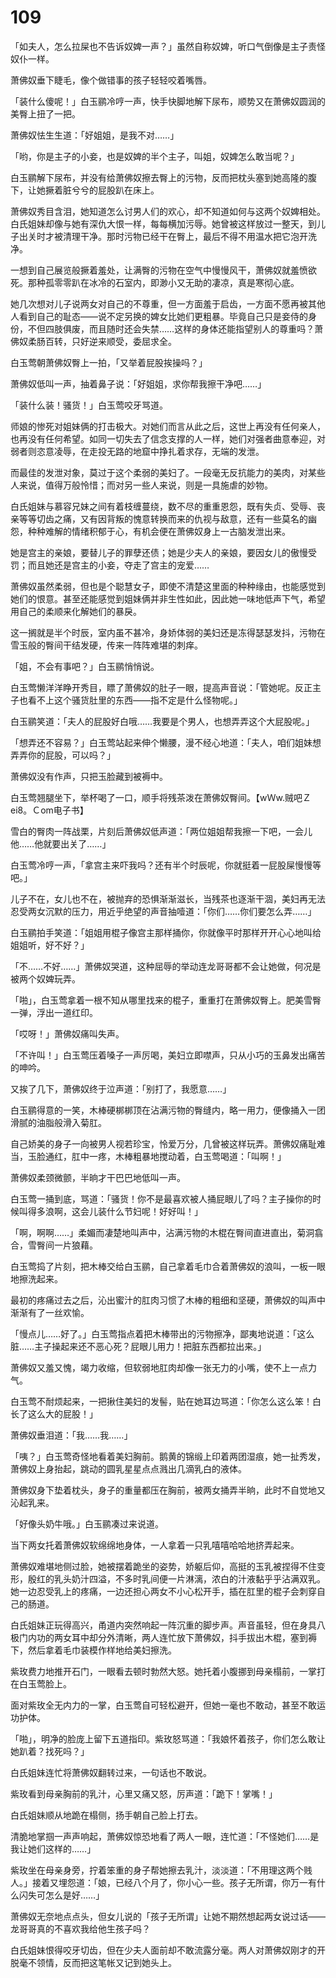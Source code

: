 # 109

「如夫人，怎么拉屎也不告诉奴婢一声？」虽然自称奴婢，听口气倒像是主子责怪奴仆一样。

萧佛奴垂下睫毛，像个做错事的孩子轻轻咬着嘴唇。

「装什么傻呢！」白玉鹂冷哼一声，快手快脚地解下尿布，顺势又在萧佛奴圆润的美臀上扭了一把。

萧佛奴怯生生道：「好姐姐，是我不对……」

「哟，你是主子的小妾，也是奴婢的半个主子，叫姐，奴婢怎么敢当呢？」

白玉鹂解下尿布，并没有给萧佛奴擦去臀上的污物，反而把枕头塞到她高隆的腹下，让她撅着脏兮兮的屁股趴在床上。

萧佛奴秀目含泪，她知道怎么讨男人们的欢心，却不知道如何与这两个奴婢相处。白氏姐妹却像与她有深仇大恨一样，每每横加污辱。她曾被这样放过一整天，到儿子出关时才被清理干净。那时污物已经干在臀上，最后不得不用温水把它泡开洗净。

一想到自己展览般撅着羞处，让满臀的污物在空气中慢慢风干，萧佛奴就羞愤欲死。那种孤零零趴在冰冷的石室内，即渺小又无助的凄凉，真是寒彻心底。

她几次想对儿子说两女对自己的不尊重，但一方面羞于启齿，一方面不愿再被其他人看到自己的耻态——说不定另换的婢女比她们更粗暴。毕竟自己只是妾侍的身份，不但四肢俱废，而且随时还会失禁……这样的身体还能指望别人的尊重吗？萧佛奴柔肠百转，只好逆来顺受，委屈求全。

白玉莺朝萧佛奴臀上一拍，「又举着屁股挨操吗？」

萧佛奴低叫一声，抽着鼻子说：「好姐姐，求你帮我擦干净吧……」

「装什么装！骚货！」白玉莺咬牙骂道。

师娘的惨死对姐妹俩的打击极大。对她们而言从此之后，这世上再没有任何亲人，也再没有任何希望。如同一切失去了信念支撑的人一样，她们对强者曲意奉迎，对弱者则恣意凌辱，在走投无路的地窟中挣扎着求存，无端的发泄。

而最佳的发泄对象，莫过于这个柔弱的美妇了。一段毫无反抗能力的美肉，对某些人来说，值得万般怜惜；而对另一些人来说，则是一具施虐的妙物。

白氏姐妹与慕容兄妹之间有着枝缠蔓绕，数不尽的重重恩怨，既有失贞、受辱、丧亲等等切齿之痛，又有因背叛的愧意转换而来的仇视与敌意，还有一些莫名的幽怨，种种难解的情绪积郁于心，有机会便在萧佛奴身上一古脑发泄出来。

她是宫主的亲娘，要替儿子的罪孽还债；她是少夫人的亲娘，要因女儿的傲慢受罚；而且她还是宫主的小妾，夺走了宫主的宠爱……

萧佛奴虽然柔弱，但也是个聪慧女子，即使不清楚这里面的种种缘由，也能感觉到她们的恨意。甚至还能感觉到姐妹俩并非生性如此，因此她一味地低声下气，希望用自己的柔顺来化解她们的暴戾。

这一搁就是半个时辰，室内虽不甚冷，身娇体弱的美妇还是冻得瑟瑟发抖，污物在雪玉般的臀间干结发硬，传来一阵阵难堪的刺痒。

「姐，不会有事吧？」白玉鹂悄悄说。

白玉莺懒洋洋睁开秀目，瞟了萧佛奴的肚子一眼，提高声音说：「管她呢。反正主子也看不上这个骚货肚里的东西——指不定是什么怪物呢。」

白玉鹂笑道：「夫人的屁股好白哦……我要是个男人，也想弄弄这个大屁股呢。」

「想弄还不容易？」白玉莺站起来伸个懒腰，漫不经心地道：「夫人，咱们姐妹想弄弄你的屁股，可以吗？」

萧佛奴没有作声，只把玉脸藏到被褥中。

白玉莺翘腿坐下，举杯喝了一口，顺手将残茶泼在萧佛奴臀间。【wＷw.贼吧Ｚei8。Ｃom电子书】

雪白的臀肉一阵战栗，片刻后萧佛奴低声道：「两位姐姐帮我擦一下吧，一会儿他……他就要出关了……」

白玉莺冷哼一声，「拿宫主来吓我吗？还有半个时辰呢，你就挺着一屁股屎慢慢等吧。」

儿子不在，女儿也不在，被抛弃的恐惧渐渐滋长，当残茶也逐渐干涸，美妇再无法忍受两女沉默的压力，用近乎绝望的声音抽噎道：「你们……你们要怎么弄……」

白玉鹂拍手笑道：「姐姐用棍子像宫主那样捅你，你就像平时那样开开心心地叫给姐姐听，好不好？」

「不……不好……」萧佛奴哭道，这种屈辱的举动连龙哥哥都不会让她做，何况是被两个奴婢玩弄。

「啪」，白玉莺拿着一根不知从哪里找来的棍子，重重打在萧佛奴臀上。肥美雪臀一弹，浮出一道红印。

「哎呀！」萧佛奴痛叫失声。

「不许叫！」白玉莺压着嗓子一声厉喝，美妇立即噤声，只从小巧的玉鼻发出痛苦的呻吟。

又挨了几下，萧佛奴终于泣声道：「别打了，我愿意……」

白玉鹂得意的一笑，木棒硬梆梆顶在沾满污物的臀缝内，略一用力，便像捅入一团滑腻的油脂般滑入菊肛。

自己娇美的身子一向被男人视若珍宝，怜爱万分，几曾被这样玩弄。萧佛奴痛耻难当，玉脸通红，肛中一疼，木棒粗暴地搅动着，白玉莺喝道：「叫啊！」

萧佛奴柔颈微颤，半晌才干巴巴地低叫一声。

白玉莺一捅到底，骂道：「骚货！你不是最喜欢被人捅屁眼儿了吗？主子操你的时候叫得多浪啊，这会儿装什么节妇呢！好好叫！」

「啊，啊啊……」柔媚而凄楚地叫声中，沾满污物的木棍在臀间直进直出，菊洞翕合，雪臀间一片狼藉。

白玉莺捣了片刻，把木棒交给白玉鹂，自己拿着毛巾合着萧佛奴的浪叫，一板一眼地擦洗起来。

最初的疼痛过去之后，沁出蜜汁的肛肉习惯了木棒的粗细和坚硬，萧佛奴的叫声中渐渐有了一丝欢愉。

「慢点儿……好了。」白玉莺指点着把木棒带出的污物擦净，鄙夷地说道：「这么脏……主子操起来还不恶心死？屁眼儿用力！把脏东西都拉出来。」

萧佛奴又羞又愧，竭力收缩，但软弱地肛肉却像一张无力的小嘴，使不上一点力气。

白玉莺不耐烦起来，一把揪住美妇的发髻，贴在她耳边骂道：「你怎么这么笨！白长了这么大的屁股！」

萧佛奴垂泪道：「我……我……」

「咦？」白玉莺奇怪地看着美妇胸前。鹅黄的锦缎上印着两团湿痕，她一扯秀发，萧佛奴上身抬起，跳动的圆乳星星点点溅出几滴乳白的液体。

萧佛奴身下垫着枕头，身子的重量都压在胸前，被两女捅弄半晌，此时不自觉地又沁起乳来。

「好像头奶牛哦。」白玉鹂凑过来说道。

当下两女托着萧佛奴软绵绵地身体，一人拿着一只乳嘻嘻哈哈地挤弄起来。

萧佛奴难堪地侧过脸，她被摆着跪坐的姿势，娇躯后仰，高挺的玉乳被捏得不住变形，殷红的乳头奶汁四溢，不多时乳间便一片淋漓，浓白的汁液黏乎乎沾满双乳。她一边忍受乳上的疼痛，一边还担心两女不小心松开手，插在肛里的棍子会刺穿自己的肠道。

白氏姐妹正玩得高兴，甬道内突然响起一阵沉重的脚步声。声音虽轻，但在身具八极门内功的两女耳中却分外清晰，两人连忙放下萧佛奴，抖手拔出木棍，塞到褥下，然后拿着毛巾装模作样地给美妇擦洗。

紫玫费力地推开石门，一眼看去顿时勃然大怒。她托着小腹挪到母亲榻前，一掌打在白玉莺脸上。

面对紫玫全无内力的一掌，白玉莺自可轻松避开，但她一毫也不敢动，甚至不敢运功护体。

「啪」，明净的脸庞上留下五道指印。紫玫怒骂道：「我娘怀着孩子，你们怎么敢让她趴着？找死吗？」

白氏姐妹连忙将萧佛奴翻转过来，一句话也不敢说。

紫玫看到母亲胸前的乳汁，心里又痛又怒，厉声道：「跪下！掌嘴！」

白氏姐妹顺从地跪在榻侧，扬手朝自己脸上打去。

清脆地掌掴一声声响起，萧佛奴惊恐地看了两人一眼，连忙道：「不怪她们……是我让她们这样的……」

紫玫坐在母亲身旁，拧着笨重的身子帮她擦去乳汁，淡淡道：「不用理这两个贱人。」接着又埋怨道：「娘，已经八个月了，你小心一些。孩子无所谓，你万一有什么闪失可怎么是好……」

萧佛奴无奈地点点头，但女儿说的「孩子无所谓」让她不期然想起两女说过话——龙哥哥真的不喜欢我给他生孩子吗？

白氏姐妹恨得咬牙切齿，但在少夫人面前却不敢流露分毫。两人对萧佛奴刚才的开脱毫不领情，反而把这笔帐又记到她头上。

